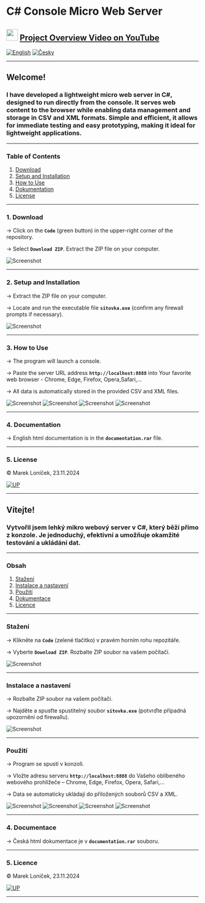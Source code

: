  # <a id="up">C# Console Micro Web Server</a>

## <img src="https://upload.wikimedia.org/wikipedia/commons/4/42/YouTube_icon_%282013-2017%29.png" width="30" />  [Project Overview Video on YouTube](https://www.youtube.com/watch?v=zTt-5AbQsSk)
   
 




   



  
[![English](https://img.shields.io/badge/lang-English-blue)](#english)
[![Česky](https://img.shields.io/badge/lang-Česky-red)](#česky)


---




## <a id="english"></a> Welcome!

### I have developed a lightweight micro web server in C#, designed to run directly from the console. It serves web content to the browser while enabling data management and storage in CSV and XML formats. Simple and efficient, it allows for immediate testing and easy prototyping, making it ideal for lightweight applications.

---

### Table of Contents
1. [Download](#download)
2. [Setup and Installation](#setup-and-installation)
3. [How to Use](#how-to-use)
4. [Dokumentation](#docs-eng)
5. [License](#license)

---

### <a id="download"></a> 1. Download

→ Click on the **`Code`** (green button) in the upper-right corner of the repository. 

→ Select **`Download ZIP`**. Extract the ZIP file on your computer.

![Screenshot](a.png)

---
### <a id="setup-and-installation"></a> 2. Setup and Installation

→ Extract the ZIP file on your computer.

→ Locate and run the executable file **`sitovka.exe`** (confirm any firewall prompts if necessary).

![Screenshot](b.png)

---
### <a id="how-to-use"></a> 3. How to Use

→ The program will launch a console. 

→ Paste the server URL address **`http://localhost:8888`** into Your favorite web browser - Chrome, Edge, Firefox, Opera,Safari,...

→ All data is automatically stored in the provided CSV and XML files.

![Screenshot](c.png)
![Screenshot](sitovka.png)
![Screenshot](d.png)
![Screenshot](e.png)

---
### <a id="docs-eng"></a> 4. Documentation

→ English html documentation is in the **`documentation.rar`** file.

---

### <a id="license"></a> 5. License

&copy; Marek Loníček, 23.11.2024


[![UP](https://img.shields.io/badge/↑_UP_↑-blue)](#up)

---




## <a id="česky"></a> Vítejte!

### Vytvořil jsem lehký mikro webový server v C#, který běží přímo z konzole. Je jednoduchý, efektivní a umožňuje okamžité testování a ukládání dat.

---

### Obsah
1. [Stažení](#stažení)
2. [Instalace a nastavení](#instalace-a-nastavení)
3. [Použití](#použití)
4. [Dokumentace](#docs-cze)
5. [Licence](#licence)

---

### <a id="stažení"></a> Stažení

→ Klikněte na **`Code`** (zelené tlačítko) v pravém horním rohu repozitáře. 

→ Vyberte **`Download ZIP`**. Rozbalte ZIP soubor na vašem počítači.

![Screenshot](a.png)

---
### <a id="instalace-a-nastavení"></a> Instalace a nastavení

→ Rozbalte ZIP soubor na vašem počítači. 

→ Najděte a spusťte spustitelný soubor **`sitovka.exe`** (potvrďte případná upozornění od firewallu).

![Screenshot](b.png)

---
### <a id="použití"></a> Použití

→ Program se spustí v konzoli.

→ Vložte adresu serveru **`http://localhost:8888`** do Vašeho oblíbeného webového prohlížeče – Chrome, Edge, Firefox, Opera, Safari,...

→ Data se automaticky ukládají do přiložených souborů CSV a XML.

![Screenshot](c.png)
![Screenshot](sitovka.png)
![Screenshot](d.png)
![Screenshot](e.png)

---

### <a id="docs-cze"></a> 4. Documentace

→ Česká html dokumentace je v **`documentation.rar`** souboru.

---
### <a id="licence"></a> 5. Licence

&copy; Marek Loníček, 23.11.2024


[![UP](https://img.shields.io/badge/↑_NAHORU_↑-blue)](#up)

---


